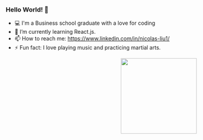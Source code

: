 ### Hello World! 👋
- 💻 I'm a Business school graduate with a love for coding
- 🌱 I’m currently learning React.js.
- 📫 How to reach me: https://www.linkedin.com/in/nicolas-liu1/
- ⚡ Fun fact: I love playing music and practicing martial arts.
<img align="right" src= "https://miro.medium.com/max/1400/1*9m-WDdL_ji01bGbjEnutEw.gif" width="200"/>
